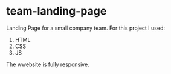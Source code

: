 # team-landing-page
Landing Page for a small company team. 
For this project I used:
1. HTML
2. CSS
3. JS
   
The wwebsite is fully responsive.
